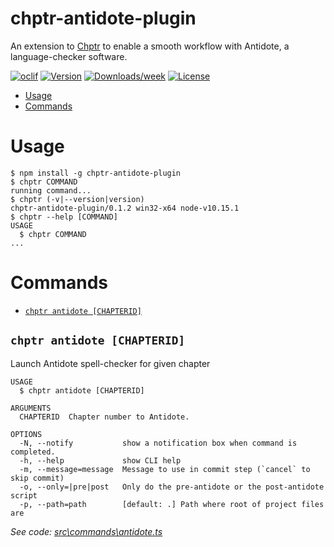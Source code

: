 chptr-antidote-plugin
=====================

An extension to [Chptr](https://github.com/spikying/chptr) to enable a smooth workflow with Antidote, a language-checker software.

[![oclif](https://img.shields.io/badge/cli-oclif-brightgreen.svg)](https://oclif.io)
[![Version](https://img.shields.io/npm/v/chptr-antidote-plugin.svg)](https://npmjs.org/package/chptr-antidote-plugin)
[![Downloads/week](https://img.shields.io/npm/dw/chptr-antidote-plugin.svg)](https://npmjs.org/package/chptr-antidote-plugin)
[![License](https://img.shields.io/npm/l/chptr-antidote-plugin.svg)](https://github.com/spikying/chptr-antidote-plugin/blob/master/package.json)

<!-- toc -->
* [Usage](#usage)
* [Commands](#commands)
<!-- tocstop -->
# Usage
<!-- usage -->
```sh-session
$ npm install -g chptr-antidote-plugin
$ chptr COMMAND
running command...
$ chptr (-v|--version|version)
chptr-antidote-plugin/0.1.2 win32-x64 node-v10.15.1
$ chptr --help [COMMAND]
USAGE
  $ chptr COMMAND
...
```
<!-- usagestop -->
# Commands
<!-- commands -->
* [`chptr antidote [CHAPTERID]`](#chptr-antidote-chapterid)

## `chptr antidote [CHAPTERID]`

Launch Antidote spell-checker for given chapter

```
USAGE
  $ chptr antidote [CHAPTERID]

ARGUMENTS
  CHAPTERID  Chapter number to Antidote.

OPTIONS
  -N, --notify           show a notification box when command is completed.
  -h, --help             show CLI help
  -m, --message=message  Message to use in commit step (`cancel` to skip commit)
  -o, --only=|pre|post   Only do the pre-antidote or the post-antidote script
  -p, --path=path        [default: .] Path where root of project files are
```

_See code: [src\commands\antidote.ts](https://github.com/spikying/chptr-antidote-plugin/blob/v0.1.2/src\commands\antidote.ts)_
<!-- commandsstop -->
